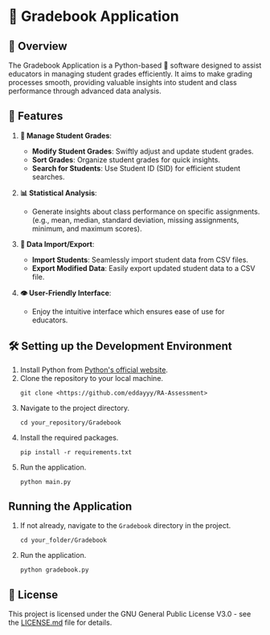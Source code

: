 # 📘 Gradebook Application

## 🌟 Overview

The Gradebook Application is a Python-based 🐍 software designed to assist educators in managing student grades efficiently. It aims to make grading processes smooth, providing valuable insights into student and class performance through advanced data analysis.

## 🚀 Features

1. **📝 Manage Student Grades**:
   - **Modify Student Grades**: Swiftly adjust and update student grades.
   - **Sort Grades**: Organize student grades for quick insights.
   - **Search for Students**: Use Student ID (SID) for efficient student searches.

2. **📊 Statistical Analysis**:
   - Generate insights about class performance on specific assignments. (e.g., mean, median, standard deviation, missing assignments, minimum, and maximum scores).

3. **🔄 Data Import/Export**:
   - **Import Students**: Seamlessly import student data from CSV files.
   - **Export Modified Data**: Easily export updated student data to a CSV file.

4. **👁️ User-Friendly Interface**:
   - Enjoy the intuitive interface which ensures ease of use for educators.

## 🛠️ Setting up the Development Environment

1. Install Python from [Python's official website](https://www.python.org/downloads/).
2. Clone the repository to your local machine.
   ```
   git clone <https://github.com/eddayyy/RA-Assessment>
   ```
3. Navigate to the project directory.
   ```
   cd your_repository/Gradebook
   ```
4. Install the required packages.
   ```
   pip install -r requirements.txt
   ```
5. Run the application.
   ```
   python main.py
   ```

## Running the Application

1. If not already, navigate to the `Gradebook` directory in the project.
   ```
   cd your_folder/Gradebook
   ```
2. Run the application.
   ```
   python gradebook.py
   ```

## 📜 License

This project is licensed under the GNU General Public License V3.0 - see the [LICENSE.md](LICENSE.md) file for details.
